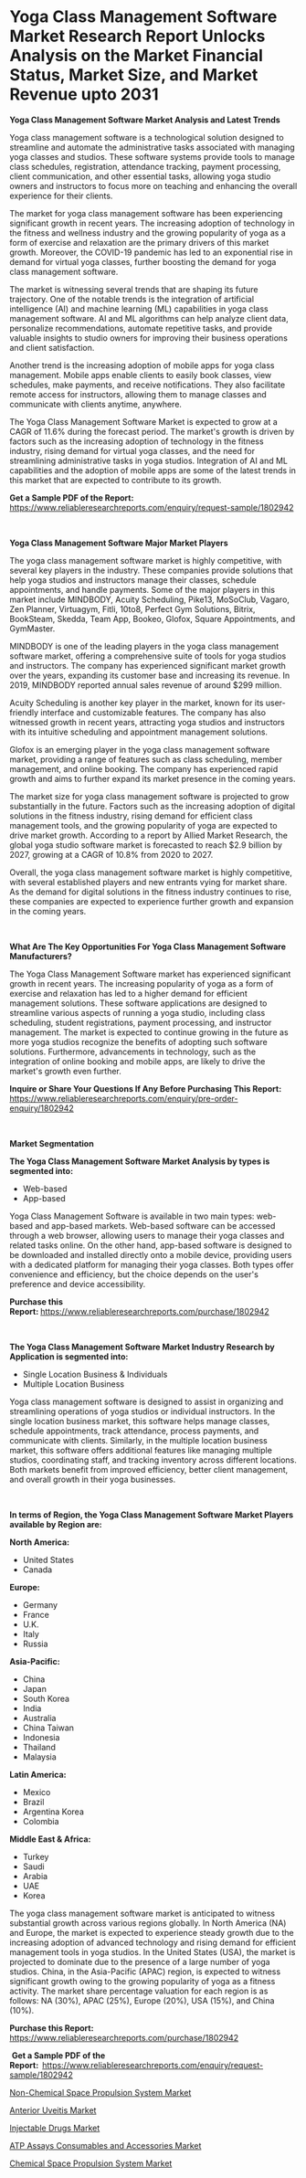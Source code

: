 <p><h1>Yoga Class Management Software Market Research Report Unlocks Analysis on the Market Financial Status, Market Size, and Market Revenue upto 2031</h1></p><p><strong>Yoga Class Management Software Market Analysis and Latest Trends</strong></p>
<p><p>Yoga class management software is a technological solution designed to streamline and automate the administrative tasks associated with managing yoga classes and studios. These software systems provide tools to manage class schedules, registration, attendance tracking, payment processing, client communication, and other essential tasks, allowing yoga studio owners and instructors to focus more on teaching and enhancing the overall experience for their clients.</p><p>The market for yoga class management software has been experiencing significant growth in recent years. The increasing adoption of technology in the fitness and wellness industry and the growing popularity of yoga as a form of exercise and relaxation are the primary drivers of this market growth. Moreover, the COVID-19 pandemic has led to an exponential rise in demand for virtual yoga classes, further boosting the demand for yoga class management software.</p><p>The market is witnessing several trends that are shaping its future trajectory. One of the notable trends is the integration of artificial intelligence (AI) and machine learning (ML) capabilities in yoga class management software. AI and ML algorithms can help analyze client data, personalize recommendations, automate repetitive tasks, and provide valuable insights to studio owners for improving their business operations and client satisfaction.</p><p>Another trend is the increasing adoption of mobile apps for yoga class management. Mobile apps enable clients to easily book classes, view schedules, make payments, and receive notifications. They also facilitate remote access for instructors, allowing them to manage classes and communicate with clients anytime, anywhere.</p><p>The Yoga Class Management Software Market is expected to grow at a CAGR of 11.6% during the forecast period. The market's growth is driven by factors such as the increasing adoption of technology in the fitness industry, rising demand for virtual yoga classes, and the need for streamlining administrative tasks in yoga studios. Integration of AI and ML capabilities and the adoption of mobile apps are some of the latest trends in this market that are expected to contribute to its growth.</p></p>
<p><strong>Get a Sample PDF of the Report:&nbsp;</strong> <a href="https://www.reliableresearchreports.com/enquiry/request-sample/1802942">https://www.reliableresearchreports.com/enquiry/request-sample/1802942</a></p>
<p>&nbsp;</p>
<p><strong>Yoga Class Management Software Major Market Players</strong></p>
<p><p>The yoga class management software market is highly competitive, with several key players in the industry. These companies provide solutions that help yoga studios and instructors manage their classes, schedule appointments, and handle payments. Some of the major players in this market include MINDBODY, Acuity Scheduling, Pike13, MoSoClub, Vagaro, Zen Planner, Virtuagym, Fitli, 10to8, Perfect Gym Solutions, Bitrix, BookSteam, Skedda, Team App, Bookeo, Glofox, Square Appointments, and GymMaster.</p><p>MINDBODY is one of the leading players in the yoga class management software market, offering a comprehensive suite of tools for yoga studios and instructors. The company has experienced significant market growth over the years, expanding its customer base and increasing its revenue. In 2019, MINDBODY reported annual sales revenue of around $299 million.</p><p>Acuity Scheduling is another key player in the market, known for its user-friendly interface and customizable features. The company has also witnessed growth in recent years, attracting yoga studios and instructors with its intuitive scheduling and appointment management solutions.</p><p>Glofox is an emerging player in the yoga class management software market, providing a range of features such as class scheduling, member management, and online booking. The company has experienced rapid growth and aims to further expand its market presence in the coming years.</p><p>The market size for yoga class management software is projected to grow substantially in the future. Factors such as the increasing adoption of digital solutions in the fitness industry, rising demand for efficient class management tools, and the growing popularity of yoga are expected to drive market growth. According to a report by Allied Market Research, the global yoga studio software market is forecasted to reach $2.9 billion by 2027, growing at a CAGR of 10.8% from 2020 to 2027.</p><p>Overall, the yoga class management software market is highly competitive, with several established players and new entrants vying for market share. As the demand for digital solutions in the fitness industry continues to rise, these companies are expected to experience further growth and expansion in the coming years.</p></p>
<p>&nbsp;</p>
<p><strong>What Are The Key Opportunities For Yoga Class Management Software Manufacturers?</strong></p>
<p><p>The Yoga Class Management Software market has experienced significant growth in recent years. The increasing popularity of yoga as a form of exercise and relaxation has led to a higher demand for efficient management solutions. These software applications are designed to streamline various aspects of running a yoga studio, including class scheduling, student registrations, payment processing, and instructor management. The market is expected to continue growing in the future as more yoga studios recognize the benefits of adopting such software solutions. Furthermore, advancements in technology, such as the integration of online booking and mobile apps, are likely to drive the market's growth even further.</p></p>
<p><strong>Inquire or Share Your Questions If Any Before Purchasing This Report:</strong> <a href="https://www.reliableresearchreports.com/enquiry/pre-order-enquiry/1802942">https://www.reliableresearchreports.com/enquiry/pre-order-enquiry/1802942</a></p>
<p>&nbsp;</p>
<p><strong>Market Segmentation</strong></p>
<p><strong>The Yoga Class Management Software Market Analysis by types is segmented into:</strong></p>
<p><ul><li>Web-based</li><li>App-based</li></ul></p>
<p><p>Yoga Class Management Software is available in two main types: web-based and app-based markets. Web-based software can be accessed through a web browser, allowing users to manage their yoga classes and related tasks online. On the other hand, app-based software is designed to be downloaded and installed directly onto a mobile device, providing users with a dedicated platform for managing their yoga classes. Both types offer convenience and efficiency, but the choice depends on the user's preference and device accessibility.</p></p>
<p><strong>Purchase this Report:&nbsp;</strong><a href="https://www.reliableresearchreports.com/purchase/1802942">https://www.reliableresearchreports.com/purchase/1802942</a></p>
<p>&nbsp;</p>
<p><strong>The Yoga Class Management Software Market Industry Research by Application is segmented into:</strong></p>
<p><ul><li>Single Location Business & Individuals</li><li>Multiple Location Business</li></ul></p>
<p><p>Yoga class management software is designed to assist in organizing and streamlining operations of yoga studios or individual instructors. In the single location business market, this software helps manage classes, schedule appointments, track attendance, process payments, and communicate with clients. Similarly, in the multiple location business market, this software offers additional features like managing multiple studios, coordinating staff, and tracking inventory across different locations. Both markets benefit from improved efficiency, better client management, and overall growth in their yoga businesses.</p></p>
<p>&nbsp;</p>
<p><strong>In terms of Region, the Yoga Class Management Software Market Players available by Region are:</strong></p>
<p>
    <p> <strong> North America: </strong>
        <ul>
            <li>United States</li>
            <li>Canada</li>
        </ul>
        </p> 
    <p> <strong> Europe: </strong>
        <ul>
            <li>Germany</li>
            <li>France</li>
            <li>U.K.</li>
            <li>Italy</li>
            <li>Russia</li>
        </ul>
        </p> 
    <p> <strong> Asia-Pacific: </strong>
        <ul>
            <li>China</li>
            <li>Japan</li>
            <li>South Korea</li>
            <li>India</li>
            <li>Australia</li>
            <li>China Taiwan</li>
            <li>Indonesia</li>
            <li>Thailand</li>
            <li>Malaysia</li>
        </ul>
        </p> 
    <p> <strong> Latin America: </strong>
        <ul>
            <li>Mexico</li>
            <li>Brazil</li>
            <li>Argentina Korea</li>
            <li>Colombia</li>
        </ul>
        </p> 
    <p> <strong> Middle East & Africa: </strong>
        <ul>
            <li>Turkey</li>
            <li>Saudi</li>
            <li>Arabia</li>
            <li>UAE</li>
            <li>Korea</li>
        </ul>
    </p>
    </p>
<p><p>The yoga class management software market is anticipated to witness substantial growth across various regions globally. In North America (NA) and Europe, the market is expected to experience steady growth due to the increasing adoption of advanced technology and rising demand for efficient management tools in yoga studios. In the United States (USA), the market is projected to dominate due to the presence of a large number of yoga studios. China, in the Asia-Pacific (APAC) region, is expected to witness significant growth owing to the growing popularity of yoga as a fitness activity. The market share percentage valuation for each region is as follows: NA (30%), APAC (25%), Europe (20%), USA (15%), and China (10%).</p></p>
<p><strong>Purchase this Report: </strong><a href="https://www.reliableresearchreports.com/purchase/1802942">https://www.reliableresearchreports.com/purchase/1802942</a></p>
<p>&nbsp;<strong>Get a Sample PDF of the Report:&nbsp;&nbsp;</strong><a href="https://www.reliableresearchreports.com/enquiry/request-sample/1802942">https://www.reliableresearchreports.com/enquiry/request-sample/1802942</a></p>
<p><strong></strong></p>
<p><p><a href="https://medium.com/@kelsitorphy644/non-chemical-space-propulsion-system-market-analysis-and-sze-forecasted-for-period-from-2024-to-aa3e7ffce78e">Non-Chemical Space Propulsion System Market</a></p><p><a href="https://github.com/mineharry/Market-Research-Report-List-1/blob/main/anterior-uveitis-market.md">Anterior Uveitis Market</a></p><p><a href="https://github.com/wwwbgrace/Market-Research-Report-List-1/blob/main/injectable-drugs-market.md">Injectable Drugs Market</a></p><p><a href="https://medium.com/@kelsitorphy644/atp-assays-consumables-and-accessories-market-share-evolution-and-market-growth-trends-2024-2031-fd3a381a2d7c">ATP Assays Consumables and Accessories Market</a></p><p><a href="https://medium.com/@kelsitorphy644/chemical-space-propulsion-system-market-share-evolution-and-market-growth-trends-2024-2031-8525766e5d5f">Chemical Space Propulsion System Market</a></p></p>